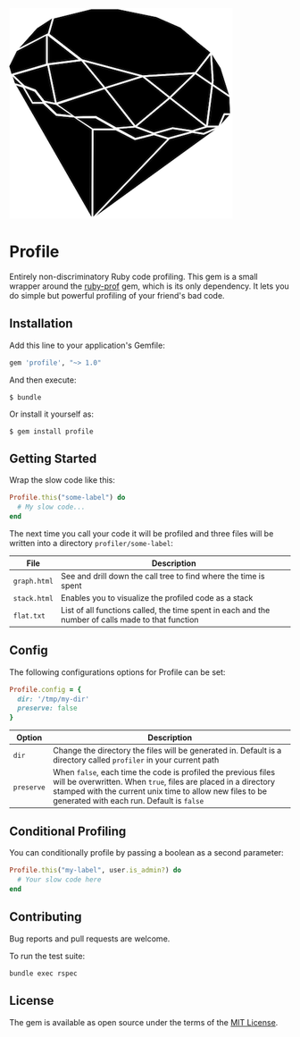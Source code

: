 ![alt ruby_silhouette](https://raw.githubusercontent.com/lukes/profile/master/img/ruby.png)

# Profile

Entirely non-discriminatory Ruby code profiling. This gem is a small wrapper around the [ruby-prof](https://github.com/ruby-prof/ruby-prof) gem, which is its only dependency. It lets you do simple but powerful profiling of your friend's bad code.

## Installation

Add this line to your application's Gemfile:

```ruby
gem 'profile', "~> 1.0"
```

And then execute:

    $ bundle

Or install it yourself as:

    $ gem install profile

## Getting Started

Wrap the slow code like this:

```ruby
Profile.this("some-label") do
  # My slow code...
end
```

The next time you call your code it will be profiled and three files will be written into a directory `profiler/some-label`:

| File | Description |
| ------------- | ------------- |
| `graph.html` | See and drill down the call tree to find where the time is spent |
| `stack.html` | Enables you to visualize the profiled code as a stack |
| `flat.txt` | List of all functions called, the time spent in each and the number of calls made to that function |

## Config

The following configurations options for Profile can be set:

```ruby
Profile.config = {
  dir: '/tmp/my-dir'
  preserve: false
}
```

| Option | Description |
| ------------- | ------------- |
| `dir`  | Change the directory the files will be generated in. Default is a directory called `profiler` in your current path |
| `preserve` | When `false`, each time the code is profiled the previous files will be overwritten. When `true`, files are placed in a directory stamped with the current unix time to allow new files to be generated with each run. Default is `false` |

## Conditional Profiling

You can conditionally profile by passing a boolean as a second parameter:

```ruby
Profile.this("my-label", user.is_admin?) do
  # Your slow code here
end
```

## Contributing

Bug reports and pull requests are welcome.

To run the test suite:

    bundle exec rspec

## License

The gem is available as open source under the terms of the [MIT License](https://opensource.org/licenses/MIT).
